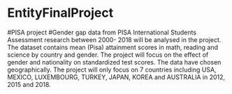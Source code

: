 # EntityFinalProject
#PISA project
#Gender gap data from PISA International Students Assessment research between 2000- 2018 will be analysed in the project. The dataset contains mean (Pisa) attainment scores in math, reading and science by country and gender. The project will focus on the effect of gender and nationality on standardized test scores. The data have chosen geographically. The project will only focus on 7 countries including USA, MEXICO, LUXEMBOURG, TURKEY, JAPAN, KOREA and  AUSTRALIA in  2012, 2015 and 2018. 
